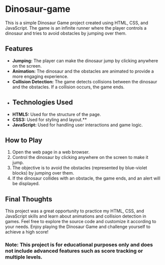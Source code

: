 # Dinosaur-game
This is a simple Dinosaur Game project created using HTML, CSS, and JavaScript. The game is an infinite runner where the player controls a dinosaur and tries to avoid obstacles by jumping over them.
## Features
* **Jumping:** The player can make the dinosaur jump by clicking anywhere on the screen.
* **Animation:** The dinosaur and the obstacles are animated to provide a more engaging experience.
* **Collision Detection:** The game detects collisions between the dinosaur and the obstacles. If a collision occurs, the game ends.
* ## Technologies Used
* **HTML5:** Used for the structure of the page.
* **CSS3:** Used for styling and layout.**
* **JavaScript:** Used for handling user interactions and game logic.
## How to Play
1. Open the web page in a web browser.
2. Control the dinosaur by clicking anywhere on the screen to make it jump.
3. The objective is to avoid the obstacles (represented by blue-violet blocks) by jumping over them.
4. If the dinosaur collides with an obstacle, the game ends, and an alert will be displayed.
## Final Thoughts
This project was a great opportunity to practice my HTML, CSS, and JavaScript skills and learn about animations and collision detection in games. Feel free to explore the source code and customize it according to your needs. Enjoy playing the Dinosaur Game and challenge yourself to achieve a high score!

### **Note: This project is for educational purposes only and does not include advanced features such as score tracking or multiple levels.**
